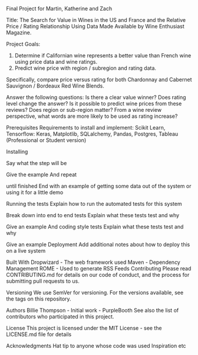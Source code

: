 Final Project for Martin, Katherine and Zach

Title: The Search for Value in Wines in the US and France and the Relative Price / Rating Relationship Using Data Made Available by Wine Enthusiast Magazine. 

Project Goals: 
1)  Determine if Californian wine represents a better value than French wine using price data and wine ratings.
2)  Predict wine price with region / subregion and rating data.

Specifically, compare price versus rating for both Chardonnay and Cabernet Sauvignon / Bordeaux Red Wine Blends.

Answer the following questions:
Is there a clear value winner?
Does rating level change the answer?
Is it possible to predict wine prices from these reviews?
Does region or sub-region matter?
From a wine review perspective, what words are more likely to be used as rating increase?

Prerequisites
Requirements to install and implement:
Scikit Learn, Tensorflow: Keras, Matplotlib, SQLalchemy, Pandas, Postgres, Tableau (Professional or Student version)

Installing


Say what the step will be

Give the example
And repeat

until finished
End with an example of getting some data out of the system or using it for a little demo

Running the tests
Explain how to run the automated tests for this system

Break down into end to end tests
Explain what these tests test and why

Give an example
And coding style tests
Explain what these tests test and why

Give an example
Deployment
Add additional notes about how to deploy this on a live system

Built With
Dropwizard - The web framework used
Maven - Dependency Management
ROME - Used to generate RSS Feeds
Contributing
Please read CONTRIBUTING.md for details on our code of conduct, and the process for submitting pull requests to us.

Versioning
We use SemVer for versioning. For the versions available, see the tags on this repository.

Authors
Billie Thompson - Initial work - PurpleBooth
See also the list of contributors who participated in this project.

License
This project is licensed under the MIT License - see the LICENSE.md file for details

Acknowledgments
Hat tip to anyone whose code was used
Inspiration
etc